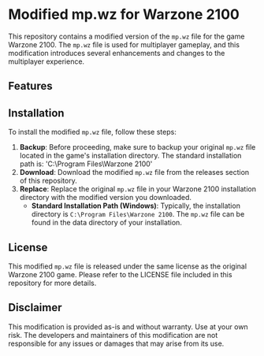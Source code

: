 # Modified mp.wz for Warzone 2100

This repository contains a modified version of the `mp.wz` file for the game Warzone 2100. The `mp.wz` file is used for multiplayer gameplay, and this modification introduces several enhancements and changes to the multiplayer experience.

## Features


## Installation

To install the modified `mp.wz` file, follow these steps:

1. **Backup**: Before proceeding, make sure to backup your original `mp.wz` file located in the game's installation directory. The standard installation path is: 'C:\Program Files\Warzone 2100'
2. **Download**: Download the modified `mp.wz` file from the releases section of this repository.
3. **Replace**: Replace the original `mp.wz` file in your Warzone 2100 installation directory with the modified version you downloaded. 
   - **Standard Installation Path (Windows)**: Typically, the installation directory is `C:\Program Files\Warzone 2100`. The `mp.wz` file can be found in the data directory of your installation.

## License

This modified `mp.wz` file is released under the same license as the original Warzone 2100 game. Please refer to the LICENSE file included in this repository for more details.

## Disclaimer

This modification is provided as-is and without warranty. Use at your own risk. The developers and maintainers of this modification are not responsible for any issues or damages that may arise from its use.

